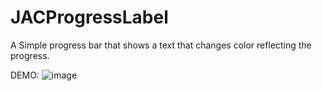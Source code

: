 JACProgressLabel
================

A Simple progress bar that shows a text that changes color reflecting the progress.

DEMO:
![image](http://)